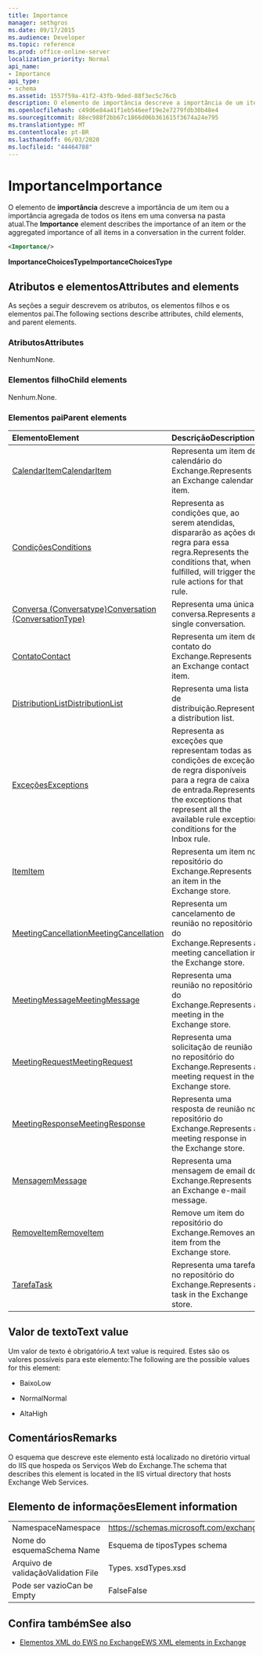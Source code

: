 ```yaml
---
title: Importance
manager: sethgros
ms.date: 09/17/2015
ms.audience: Developer
ms.topic: reference
ms.prod: office-online-server
localization_priority: Normal
api_name:
- Importance
api_type:
- schema
ms.assetid: 1557f59a-41f2-43fb-9ded-88f3ec5c76cb
description: O elemento de importância descreve a importância de um item ou a importância agregada de todos os itens em uma conversa na pasta atual.
ms.openlocfilehash: c49d6e84a41f1eb546eef19e2e7279fdb30b48e4
ms.sourcegitcommit: 88ec988f2bb67c1866d06b361615f3674a24e795
ms.translationtype: MT
ms.contentlocale: pt-BR
ms.lasthandoff: 06/03/2020
ms.locfileid: "44464788"
---
```

# <a name="importance"></a><span data-ttu-id="bacf4-103">Importance</span><span class="sxs-lookup"><span data-stu-id="bacf4-103">Importance</span></span>

<span data-ttu-id="bacf4-104">O elemento de **importância** descreve a importância de um item ou a importância agregada de todos os itens em uma conversa na pasta atual.</span><span class="sxs-lookup"><span data-stu-id="bacf4-104">The **Importance** element describes the importance of an item or the aggregated importance of all items in a conversation in the current folder.</span></span> 
  
```XML
<Importance/>
```

 <span data-ttu-id="bacf4-105">**ImportanceChoicesType**</span><span class="sxs-lookup"><span data-stu-id="bacf4-105">**ImportanceChoicesType**</span></span>
## <a name="attributes-and-elements"></a><span data-ttu-id="bacf4-106">Atributos e elementos</span><span class="sxs-lookup"><span data-stu-id="bacf4-106">Attributes and elements</span></span>

<span data-ttu-id="bacf4-107">As seções a seguir descrevem os atributos, os elementos filhos e os elementos pai.</span><span class="sxs-lookup"><span data-stu-id="bacf4-107">The following sections describe attributes, child elements, and parent elements.</span></span>
  
### <a name="attributes"></a><span data-ttu-id="bacf4-108">Atributos</span><span class="sxs-lookup"><span data-stu-id="bacf4-108">Attributes</span></span>

<span data-ttu-id="bacf4-109">Nenhum</span><span class="sxs-lookup"><span data-stu-id="bacf4-109">None.</span></span>
  
### <a name="child-elements"></a><span data-ttu-id="bacf4-110">Elementos filho</span><span class="sxs-lookup"><span data-stu-id="bacf4-110">Child elements</span></span>

<span data-ttu-id="bacf4-111">Nenhum.</span><span class="sxs-lookup"><span data-stu-id="bacf4-111">None.</span></span>
  
### <a name="parent-elements"></a><span data-ttu-id="bacf4-112">Elementos pai</span><span class="sxs-lookup"><span data-stu-id="bacf4-112">Parent elements</span></span>

|<span data-ttu-id="bacf4-113">**Elemento**</span><span class="sxs-lookup"><span data-stu-id="bacf4-113">**Element**</span></span>|<span data-ttu-id="bacf4-114">**Descrição**</span><span class="sxs-lookup"><span data-stu-id="bacf4-114">**Description**</span></span>|
|:-----|:-----|
|[<span data-ttu-id="bacf4-115">CalendarItem</span><span class="sxs-lookup"><span data-stu-id="bacf4-115">CalendarItem</span></span>](calendaritem.md) <br/> |<span data-ttu-id="bacf4-116">Representa um item de calendário do Exchange.</span><span class="sxs-lookup"><span data-stu-id="bacf4-116">Represents an Exchange calendar item.</span></span>  <br/> |
|[<span data-ttu-id="bacf4-117">Condições</span><span class="sxs-lookup"><span data-stu-id="bacf4-117">Conditions</span></span>](conditions.md) <br/> |<span data-ttu-id="bacf4-118">Representa as condições que, ao serem atendidas, dispararão as ações de regra para essa regra.</span><span class="sxs-lookup"><span data-stu-id="bacf4-118">Represents the conditions that, when fulfilled, will trigger the rule actions for that rule.</span></span>  <br/> |
|[<span data-ttu-id="bacf4-119">Conversa (Conversatype)</span><span class="sxs-lookup"><span data-stu-id="bacf4-119">Conversation (ConversationType)</span></span>](conversation-conversationtype.md) <br/> |<span data-ttu-id="bacf4-120">Representa uma única conversa.</span><span class="sxs-lookup"><span data-stu-id="bacf4-120">Represents a single conversation.</span></span>  <br/> |
|[<span data-ttu-id="bacf4-121">Contato</span><span class="sxs-lookup"><span data-stu-id="bacf4-121">Contact</span></span>](contact.md) <br/> |<span data-ttu-id="bacf4-122">Representa um item de contato do Exchange.</span><span class="sxs-lookup"><span data-stu-id="bacf4-122">Represents an Exchange contact item.</span></span>  <br/> |
|[<span data-ttu-id="bacf4-123">DistributionList</span><span class="sxs-lookup"><span data-stu-id="bacf4-123">DistributionList</span></span>](distributionlist.md) <br/> |<span data-ttu-id="bacf4-124">Representa uma lista de distribuição.</span><span class="sxs-lookup"><span data-stu-id="bacf4-124">Represents a distribution list.</span></span>  <br/> |
|[<span data-ttu-id="bacf4-125">Exceções</span><span class="sxs-lookup"><span data-stu-id="bacf4-125">Exceptions</span></span>](exceptions.md) <br/> |<span data-ttu-id="bacf4-126">Representa as exceções que representam todas as condições de exceção de regra disponíveis para a regra de caixa de entrada.</span><span class="sxs-lookup"><span data-stu-id="bacf4-126">Represents the exceptions that represent all the available rule exception conditions for the Inbox rule.</span></span>  <br/> |
|[<span data-ttu-id="bacf4-127">Item</span><span class="sxs-lookup"><span data-stu-id="bacf4-127">Item</span></span>](item.md) <br/> |<span data-ttu-id="bacf4-128">Representa um item no repositório do Exchange.</span><span class="sxs-lookup"><span data-stu-id="bacf4-128">Represents an item in the Exchange store.</span></span>  <br/> |
|[<span data-ttu-id="bacf4-129">MeetingCancellation</span><span class="sxs-lookup"><span data-stu-id="bacf4-129">MeetingCancellation</span></span>](meetingcancellation.md) <br/> |<span data-ttu-id="bacf4-130">Representa um cancelamento de reunião no repositório do Exchange.</span><span class="sxs-lookup"><span data-stu-id="bacf4-130">Represents a meeting cancellation in the Exchange store.</span></span>  <br/> |
|[<span data-ttu-id="bacf4-131">MeetingMessage</span><span class="sxs-lookup"><span data-stu-id="bacf4-131">MeetingMessage</span></span>](meetingmessage.md) <br/> |<span data-ttu-id="bacf4-132">Representa uma reunião no repositório do Exchange.</span><span class="sxs-lookup"><span data-stu-id="bacf4-132">Represents a meeting in the Exchange store.</span></span>  <br/> |
|[<span data-ttu-id="bacf4-133">MeetingRequest</span><span class="sxs-lookup"><span data-stu-id="bacf4-133">MeetingRequest</span></span>](meetingrequest.md) <br/> |<span data-ttu-id="bacf4-134">Representa uma solicitação de reunião no repositório do Exchange.</span><span class="sxs-lookup"><span data-stu-id="bacf4-134">Represents a meeting request in the Exchange store.</span></span>  <br/> |
|[<span data-ttu-id="bacf4-135">MeetingResponse</span><span class="sxs-lookup"><span data-stu-id="bacf4-135">MeetingResponse</span></span>](meetingresponse.md) <br/> |<span data-ttu-id="bacf4-136">Representa uma resposta de reunião no repositório do Exchange.</span><span class="sxs-lookup"><span data-stu-id="bacf4-136">Represents a meeting response in the Exchange store.</span></span>  <br/> |
|[<span data-ttu-id="bacf4-137">Mensagem</span><span class="sxs-lookup"><span data-stu-id="bacf4-137">Message</span></span>](message-ex15websvcsotherref.md) <br/> |<span data-ttu-id="bacf4-138">Representa uma mensagem de email do Exchange.</span><span class="sxs-lookup"><span data-stu-id="bacf4-138">Represents an Exchange e-mail message.</span></span>  <br/> |
|[<span data-ttu-id="bacf4-139">RemoveItem</span><span class="sxs-lookup"><span data-stu-id="bacf4-139">RemoveItem</span></span>](removeitem.md) <br/> |<span data-ttu-id="bacf4-140">Remove um item do repositório do Exchange.</span><span class="sxs-lookup"><span data-stu-id="bacf4-140">Removes an item from the Exchange store.</span></span>  <br/> |
|[<span data-ttu-id="bacf4-141">Tarefa</span><span class="sxs-lookup"><span data-stu-id="bacf4-141">Task</span></span>](task.md) <br/> |<span data-ttu-id="bacf4-142">Representa uma tarefa no repositório do Exchange.</span><span class="sxs-lookup"><span data-stu-id="bacf4-142">Represents a task in the Exchange store.</span></span>  <br/> |
   
## <a name="text-value"></a><span data-ttu-id="bacf4-143">Valor de texto</span><span class="sxs-lookup"><span data-stu-id="bacf4-143">Text value</span></span>

<span data-ttu-id="bacf4-144">Um valor de texto é obrigatório.</span><span class="sxs-lookup"><span data-stu-id="bacf4-144">A text value is required.</span></span> <span data-ttu-id="bacf4-145">Estes são os valores possíveis para este elemento:</span><span class="sxs-lookup"><span data-stu-id="bacf4-145">The following are the possible values for this element:</span></span>
  
- <span data-ttu-id="bacf4-146">Baixo</span><span class="sxs-lookup"><span data-stu-id="bacf4-146">Low</span></span>
    
- <span data-ttu-id="bacf4-147">Normal</span><span class="sxs-lookup"><span data-stu-id="bacf4-147">Normal</span></span>
    
- <span data-ttu-id="bacf4-148">Alta</span><span class="sxs-lookup"><span data-stu-id="bacf4-148">High</span></span>
    
## <a name="remarks"></a><span data-ttu-id="bacf4-149">Comentários</span><span class="sxs-lookup"><span data-stu-id="bacf4-149">Remarks</span></span>

<span data-ttu-id="bacf4-150">O esquema que descreve este elemento está localizado no diretório virtual do IIS que hospeda os Serviços Web do Exchange.</span><span class="sxs-lookup"><span data-stu-id="bacf4-150">The schema that describes this element is located in the IIS virtual directory that hosts Exchange Web Services.</span></span>
  
## <a name="element-information"></a><span data-ttu-id="bacf4-151">Elemento de informações</span><span class="sxs-lookup"><span data-stu-id="bacf4-151">Element information</span></span>

|||
|:-----|:-----|
|<span data-ttu-id="bacf4-152">Namespace</span><span class="sxs-lookup"><span data-stu-id="bacf4-152">Namespace</span></span>  <br/> |https://schemas.microsoft.com/exchange/services/2006/types  <br/> |
|<span data-ttu-id="bacf4-153">Nome do esquema</span><span class="sxs-lookup"><span data-stu-id="bacf4-153">Schema Name</span></span>  <br/> |<span data-ttu-id="bacf4-154">Esquema de tipos</span><span class="sxs-lookup"><span data-stu-id="bacf4-154">Types schema</span></span>  <br/> |
|<span data-ttu-id="bacf4-155">Arquivo de validação</span><span class="sxs-lookup"><span data-stu-id="bacf4-155">Validation File</span></span>  <br/> |<span data-ttu-id="bacf4-156">Types. xsd</span><span class="sxs-lookup"><span data-stu-id="bacf4-156">Types.xsd</span></span>  <br/> |
|<span data-ttu-id="bacf4-157">Pode ser vazio</span><span class="sxs-lookup"><span data-stu-id="bacf4-157">Can be Empty</span></span>  <br/> |<span data-ttu-id="bacf4-158">False</span><span class="sxs-lookup"><span data-stu-id="bacf4-158">False</span></span>  <br/> |
   
## <a name="see-also"></a><span data-ttu-id="bacf4-159">Confira também</span><span class="sxs-lookup"><span data-stu-id="bacf4-159">See also</span></span>



- [<span data-ttu-id="bacf4-160">Elementos XML do EWS no Exchange</span><span class="sxs-lookup"><span data-stu-id="bacf4-160">EWS XML elements in Exchange</span></span>](ews-xml-elements-in-exchange.md)

